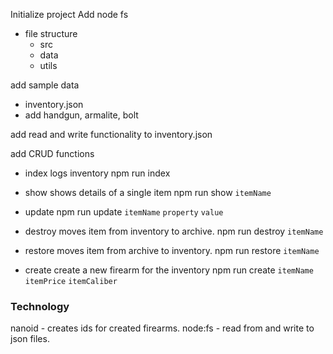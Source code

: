 Initialize project
Add node fs
- file structure
  - src
  - data
  - utils

add sample data
- inventory.json
- add handgun, armalite, bolt

add read and write functionality to inventory.json

add CRUD functions
- index
logs inventory
npm run index

- show
shows details of a single item
npm run show `itemName`

- update
npm run update `itemName` `property` `value`

- destroy
moves item from inventory to archive.
npm run destroy `itemName`

- restore
moves item from archive to inventory.
npm run restore `itemName` 

- create
create a new firearm for the inventory
npm run create `itemName` `itemPrice` `itemCaliber`

### Technology
nanoid - creates ids for created firearms.
node:fs - read from and write to json files.